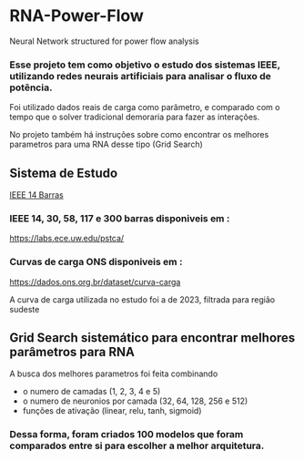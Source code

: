 # RNA-Power-Flow
Neural Network structured for power flow analysis

### Esse projeto tem como objetivo o estudo dos sistemas IEEE, utilizando redes neurais artificiais para analisar o fluxo de potência. 
Foi utilizado dados reais de carga como parâmetro, e comparado com o tempo que o solver tradicional demoraria para fazer as interações.

No projeto também há instruções sobre como encontrar os melhores parametros para uma RNA desse tipo (Grid Search)

## Sistema de Estudo
[IEEE 14 Barras](https://github.com/user-attachments/files/22007384/Imagem1.tif)

### IEEE 14, 30, 58, 117 e 300 barras disponiveis em : 
https://labs.ece.uw.edu/pstca/

### Curvas de carga ONS disponiveis em :
https://dados.ons.org.br/dataset/curva-carga

A curva de carga utilizada no estudo foi a de 2023, filtrada para região sudeste

## Grid Search sistemático para encontrar melhores parâmetros para RNA
A busca dos melhores parametros foi feita combinando 
- o numero de camadas (1, 2, 3, 4 e 5)
- o numero de neuronios por camada (32, 64, 128, 256 e 512)
- funções de ativação (linear, relu, tanh, sigmoid)

### Dessa forma, foram criados 100 modelos que foram comparados entre si para escolher a melhor arquitetura. 
